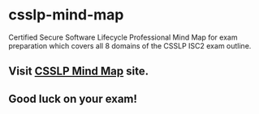 # csslp-mind-map
Certified Secure Software Lifecycle Professional Mind Map for exam preparation which covers all 8 domains of the CSSLP ISC2 exam outline.
## Visit [CSSLP Mind Map](https://chaksaray.github.io/csslp/csslpmindmap.html) site.
## Good luck on your exam!
